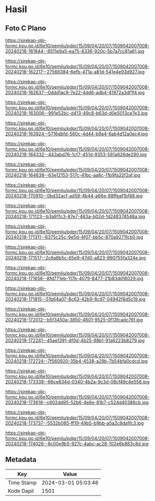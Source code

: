 # Hasil

## Foto C Plano

https://sirekap-obj-formc.kpu.go.id/6e10/pemilu/pdpr/15/09/04/20/07/1509042007008-20240218-161844--8511e9a5-ea75-4336-920c-5b7a7cc81a61.jpg

https://sirekap-obj-formc.kpu.go.id/6e10/pemilu/pdpr/15/09/04/20/07/1509042007008-20240218-162217--27566384-6efb-471a-a81d-541e4e93d927.jpg

https://sirekap-obj-formc.kpu.go.id/6e10/pemilu/pdpr/15/09/04/20/07/1509042007008-20240218-162637--0ddd1ac9-7e22-4dd6-adb4-41972a3df1f4.jpg

https://sirekap-obj-formc.kpu.go.id/6e10/pemilu/pdpr/15/09/04/20/07/1509042007008-20240218-163006--991e52bc-d413-49c8-b63d-d0e5013ce7e3.jpg

https://sirekap-obj-formc.kpu.go.id/6e10/pemilu/pdpr/15/09/04/20/07/1509042007008-20240218-163924--5716dbfd-560c-4d44-b9a4-6ab4d12a0ec4.jpg

https://sirekap-obj-formc.kpu.go.id/6e10/pemilu/pdpr/15/09/04/20/07/1509042007008-20240218-164332--443abd76-1cf7-451d-9353-581a626de290.jpg

https://sirekap-obj-formc.kpu.go.id/6e10/pemilu/pdpr/15/09/04/20/07/1509042007008-20240218-164638--63e12153-517c-41bc-aa8c-11b9fa22f2af.jpg

https://sirekap-obj-formc.kpu.go.id/6e10/pemilu/pdpr/15/09/04/20/07/1509042007008-20240218-170910--0bd32acf-ad59-4b44-a66e-88ffeaf1bf48.jpg

https://sirekap-obj-formc.kpu.go.id/6e10/pemilu/pdpr/15/09/04/20/07/1509042007008-20240218-171123--b3a911c3-87e7-463a-b02d-1d248374546a.jpg

https://sirekap-obj-formc.kpu.go.id/6e10/pemilu/pdpr/15/09/04/20/07/1509042007008-20240218-171311--6375c25c-9e5d-4f07-bb5c-870a9271fcb0.jpg

https://sirekap-obj-formc.kpu.go.id/6e10/pemilu/pdpr/15/09/04/20/07/1509042007008-20240218-171517--2c6a8b5c-65e9-47d0-a823-990755fa324e.jpg

https://sirekap-obj-formc.kpu.go.id/6e10/pemilu/pdpr/15/09/04/20/07/1509042007008-20240218-171656--8fd771eb-117b-4079-8477-21b83dd16029.jpg

https://sirekap-obj-formc.kpu.go.id/6e10/pemilu/pdpr/15/09/04/20/07/1509042007008-20240218-171815--51b64a07-8c63-42b9-8c97-04942f8d5c19.jpg

https://sirekap-obj-formc.kpu.go.id/6e10/pemilu/pdpr/15/09/04/20/07/1509042007008-20240218-172012--b5f3450a-3850-4601-9525-0f13fcadc76f.jpg

https://sirekap-obj-formc.kpu.go.id/6e10/pemilu/pdpr/15/09/04/20/07/1509042007008-20240218-172241--45ae1391-4f0d-4b25-98b1-91a6223b8279.jpg

https://sirekap-obj-formc.kpu.go.id/6e10/pemilu/pdpr/15/09/04/20/07/1509042007008-20240218-172724--7f560920-35b4-4538-a29b-7b54bfa0cdcd.jpg

https://sirekap-obj-formc.kpu.go.id/6e10/pemilu/pdpr/15/09/04/20/07/1509042007008-20240218-173339--66ce834d-0340-4b2a-9c3d-08cf49c4e558.jpg

https://sirekap-obj-formc.kpu.go.id/6e10/pemilu/pdpr/15/09/04/20/07/1509042007008-20240218-173618--c602dd95-52b6-4e6e-81b7-c524d40386cb.jpg

https://sirekap-obj-formc.kpu.go.id/6e10/pemilu/pdpr/15/09/04/20/07/1509042007008-20240218-173737--5532b085-ff19-49b5-b9bb-a5a2c8da1fc3.jpg

https://sirekap-obj-formc.kpu.go.id/6e10/pemilu/pdpr/15/09/04/20/07/1509042007008-20240218-174026--8c00e9b5-927c-4abc-ac28-102e6b883c8d.jpg


## Metadata

| Key        | Value               |
| ---------- | ------------------- |
| Time Stamp | 2024-03-01 05:03:46 |
| Kode Dapil | 1501                |



